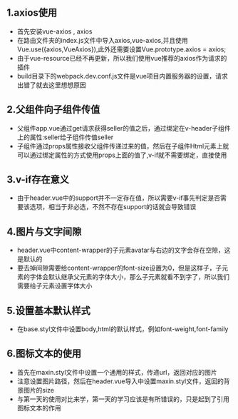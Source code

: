 ## 1.axios使用
* 首先安装vue-axios , axios 
* 在路由文件夹的index.js文件中导入axios,vue-axios,并且使用Vue.use({axios,VueAxios}),此外还需要设置Vue.prototype.axios = axios;
* 由于vue-resource已经不再更新，所以我们使用vue推荐的axios作为请求的插件
* build目录下的webpack.dev.conf.js文件是vue项目内置服务器的设置，请求出错了就去这里想想原因

## 2.父组件向子组件传值
* 父组件app.vue通过get请求获得seller的值之后，通过绑定在v-header子组件上的属性:seller给子组件传值seller
* 子组件通过props属性接收父组件传递过来的值，然后在子组件Html元素上就可以通过绑定属性的方式使用props上面的值了,v-if就不需要绑定，直接使用

## 3.v-if存在意义
* 由于header.vue中的support并不一定存在值，所以需要v-if事先判定是否需要该选项，相当于非必选，不然不存在support的话就会导致错误

## 4.图片与文字间隙
* header.vue中content-wrapper的子元素avatar与右边的文字会存在空隙，这是默认的
* 要去掉间隙需要给content-wrapper的font-size设置为0，但是这样子，子元素的字体会默认继承父元素的字体大小，那么子元素就看不到字了，所以我们需要给子元素设置字体大小

## 5.设置基本默认样式
* 在base.styl文件中设置body,html的默认样式，例如font-weight,font-family

## 6.图标文本的使用
* 首先在maxin.styl文件中设置一个通用的样式，传递url，返回对应的图片
* 注意设置图片路径，然后在header.vue导入中设置maxin.styl文件，返回的背景图片的size
* 与第一天的使用对比来学，第一天的学习应该是有所错误的，只是起到了引用图标文本的作用
